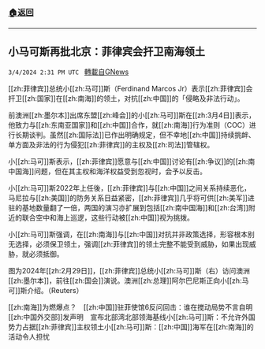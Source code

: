 ###  [:house:返回](README.md)
---


## 小马可斯再批北京：菲律宾会扞卫南海领土
`3/4/2024 2:31 PM UTC ` [轉載自GNews](https://gnews.org/articles/2364040)

[[zh:菲律宾]]总统小[[zh:马可]]斯（Ferdinand Marcos Jr）表示[[zh:菲律宾]]会扞卫[[zh:国家]]在[[zh:南海]]的领土，对抗[[zh:中国]]的「侵略及非法行动」。

前澳洲[[zh:墨尔本]]出席东盟[[zh:峰会]]的小[[zh:马可]]斯在[[zh:3月4日]]表示，他致力与[[zh:东南亚国家]]和[[zh:中国]]合作，就[[zh:南海]]行为准则（COC）进行长期谈判。虽然[[zh:国际法]]已作出明确规定，但不幸地[[zh:中国]]持续挑衅、单方面及非法的行为侵犯[[zh:菲律宾]]的主权及[[zh:司法]]管辖权。

小[[zh:马可]]斯表示，[[zh:菲律宾]]愿意与[[zh:中国]]讨论有[[zh:争议]]的[[zh:南中国海]]问题，但在其主权和海洋权益受到忽视时，会予以反击。

小[[zh:马可]]斯2022年上任後，[[zh:菲律宾]]与[[zh:中国]]之间关系持续恶化，马尼拉与[[zh:美国]]的防务关系日益紧密，[[zh:菲律宾]]几乎将可供[[zh:美军]]进驻的基地数量翻了一倍，两国的演习亦扩展到包括[[zh:南中国海]]和[[zh:台湾]]附近的联合空中和海上巡逻，这些行动被[[zh:中国]]视为挑拨。

小[[zh:马可]]斯强调，在[[zh:南海]]与[[zh:中国]]对抗并非政策选择，形容根本别无选择，必须保卫领土，强调[[zh:菲律宾]]的领土完整不能受到威胁，如果出现威胁，就必须抵御。

图为2024年[[zh:2月29日]]，[[zh:菲律宾]]总统小[[zh:马可]]斯（右）访问澳洲[[zh:墨尔本]]，前往[[zh:国会]]演说。澳洲[[zh:总理]]阿尔巴尼斯正向小[[zh:马可]]斯介绍。（Reuters）

[[zh:南海]]为燃爆点？　[[zh:中国]]驻菲使馆6反问回击：谁在搅动局势不言自明[[zh:中国外交部]]发声明　宣布北部湾北部领海基线小[[zh:马可]]斯：不允许外国势力占据[[zh:菲律宾]]主权领土小[[zh:马可]]斯：[[zh:中国]]海军在[[zh:南海]]的活动令人担忧
